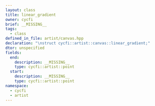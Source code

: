 ```yaml
---
layout: class
title: linear_gradient
owner: cycfi
brief: __MISSING__
tags:
  - class
defined_in_file: artist/canvas.hpp
declaration: "\nstruct cycfi::artist::canvas::linear_gradient;"
dtor: unspecified
fields:
  end:
    description: __MISSING__
    type: cycfi::artist::point
  start:
    description: __MISSING__
    type: cycfi::artist::point
namespace:
  - cycfi
  - artist
---
```

